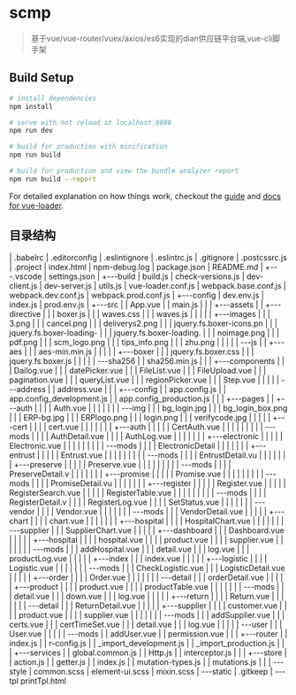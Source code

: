 # scmp

> 基于vue/vue-router/vuex/axios/es6实现的dian供应链平台端,vue-cli脚手架




## Build Setup

``` bash
# install dependencies
npm install

# serve with hot reload at localhost:8080
npm run dev

# build for production with minification
npm run build

# build for production and view the bundle analyzer report
npm run build --report
```

For detailed explanation on how things work, checkout the [guide](http://vuejs-templates.github.io/webpack/) and [docs for vue-loader](http://vuejs.github.io/vue-loader).


## 目录结构
|   .babelrc
|   .editorconfig
|   .eslintignore 
|   .eslintrc.js
|   .gitignore
|   .postcssrc.js
|   .project
|   index.html
|   npm-debug.log
|   package.json
|   README.md
|
+---.vscode
|       settings.json
|
+---build
|       build.js
|       check-versions.js
|       dev-client.js
|       dev-server.js
|       utils.js
|       vue-loader.conf.js
|       webpack.base.conf.js
|       webpack.dev.conf.js
|       webpack.prod.conf.js
|
+---config
|       dev.env.js
|       index.js
|       prod.env.js
|
+---src
|   |   App.vue
|   |   main.js
|   |
|   +---assets
|   |   +---directive
|   |   |       boxer.js
|   |   |       waves.css
|   |   |       waves.js
|   |   |
|   |   +---images
|   |   |       3.png
|   |   |       cancel.png
|   |   |       deliverys2.png
|   |   |       jquery.fs.boxer-icons.pn
|   |   |       jquery.fs.boxer-loading-
|   |   |       jquery.fs.boxer-loading.
|   |   |       noimage.png
|   |   |       pdf.png
|   |   |       scm_logo.png
|   |   |       tips_info.png
|   |   |       zhu.png
|   |   |
|   |   \---js
|   |       +---aes
|   |       |       aes-min.min.js
|   |       |
|   |       +---boxer
|   |       |       jquery.fs.boxer.css
|   |       |       jquery.fs.boxer.js
|   |       |
|   |       \---sha256
|   |               sha256.min.js
|   |
|   +---components
|   |   |   Dailog.vue
|   |   |   datePicker.vue
|   |   |   FileList.vue
|   |   |   FileUpload.vue
|   |   |   pagination.vue
|   |   |   queryList.vue
|   |   |   regionPicker.vue
|   |   |   Step.vue
|   |   |
|   |   \---address
|   |           address.vue
|   |
|   +---config
|   |       app.config.js
|   |       app.config_development.js
|   |       app.config_production.js
|   |
|   +---pages
|   |   +---auth
|   |   |   |   Auth.vue
|   |   |   |
|   |   |   \---img
|   |   |           bg_login.jpg
|   |   |           bg_login_box.png
|   |   |           ERP-bg.jpg
|   |   |           ERPlogo.png
|   |   |           login.png
|   |   |           verifycode.jpg
|   |   |
|   |   +---cert
|   |   |   |   cert.vue
|   |   |   |
|   |   |   +---auth
|   |   |   |   |   CertAuth.vue
|   |   |   |   |
|   |   |   |   \---mods
|   |   |   |           AuthDetail.vue
|   |   |   |           AuthLog.vue
|   |   |   |
|   |   |   +---electronic
|   |   |   |   |   Electronic.vue
|   |   |   |   |
|   |   |   |   \---mods
|   |   |   |           ElectronicDetail
|   |   |   |
|   |   |   +---entrust
|   |   |   |   |   Entrust.vue
|   |   |   |   |
|   |   |   |   \---mods
|   |   |   |           EntrustDetail.vu
|   |   |   |
|   |   |   +---preserve
|   |   |   |   |   Preserve.vue
|   |   |   |   |
|   |   |   |   \---mods
|   |   |   |           PreserveDetail.v
|   |   |   |
|   |   |   +---promise
|   |   |   |   |   Promise.vue
|   |   |   |   |
|   |   |   |   \---mods
|   |   |   |           PromiseDetail.vu
|   |   |   |
|   |   |   +---register
|   |   |   |   |   Register.vue
|   |   |   |   |   RegisterSearch.vue
|   |   |   |   |   RegisterTable.vue
|   |   |   |   |
|   |   |   |   \---mods
|   |   |   |           RegisterDetail.v
|   |   |   |           RegisterLog.vue
|   |   |   |           SetStatus.vue
|   |   |   |
|   |   |   \---vendor
|   |   |       |   Vendor.vue
|   |   |       |
|   |   |       \---mods
|   |   |               VendorDetail.vue
|   |   |
|   |   +---chart
|   |   |   |   chart.vue
|   |   |   |
|   |   |   +---hospital
|   |   |   |       HospitalChart.vue
|   |   |   |
|   |   |   \---supplier
|   |   |           SupplierChart.vue
|   |   |
|   |   +---dashboard
|   |   |       Dashboard.vue
|   |   |
|   |   +---hospital
|   |   |   |   hospital.vue
|   |   |   |   product.vue
|   |   |   |   supplier.vue
|   |   |   |
|   |   |   \---mods
|   |   |           addHospital.vue
|   |   |           detail.vue
|   |   |           log.vue
|   |   |           productLog.vue
|   |   |
|   |   +---index
|   |   |       index.vue
|   |   |
|   |   +---logistic
|   |   |   |   Logistic.vue
|   |   |   |
|   |   |   \---mods
|   |   |           CheckLogistic.vue
|   |   |           LogisticDetail.vue
|   |   |
|   |   +---order
|   |   |   |   Order.vue
|   |   |   |
|   |   |   \---detail
|   |   |           orderDetail.vue
|   |   |
|   |   +---product
|   |   |   |   product.vue
|   |   |   |   productTable.vue
|   |   |   |
|   |   |   \---mods
|   |   |           detail.vue
|   |   |           down.vue
|   |   |           log.vue
|   |   |
|   |   +---return
|   |   |   |   Return.vue
|   |   |   |
|   |   |   \---detail
|   |   |           ReturnDetail.vue
|   |   |
|   |   +---supplier
|   |   |   |   customer.vue
|   |   |   |   product.vue
|   |   |   |   supplier.vue
|   |   |   |
|   |   |   \---mods
|   |   |           addSupplier.vue
|   |   |           certs.vue
|   |   |           certTimeSet.vue
|   |   |           detail.vue
|   |   |           log.vue
|   |   |
|   |   \---user
|   |       |   User.vue
|   |       |
|   |       \---mods
|   |               addUser.vue
|   |               permission.vue
|   |
|   +---router
|   |       index.js
|   |       r-config.js
|   |       _import_development.js
|   |       _import_production.js
|   |
|   +---services
|   |       global.common.js
|   |       Http.js
|   |       interceptor.js
|   |
|   +---store
|   |       action.js
|   |       getter.js
|   |       index.js
|   |       mutation-types.js
|   |       mutations.js
|   |
|   \---style
|           common.scss
|           element-ui.scss
|           mixin.scss
|
\---static
    |   .gitkeep
    |
    \---tpl
            printTpl.html
